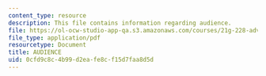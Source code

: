 ```yaml
---
content_type: resource
description: This file contains information regarding audience.
file: https://ol-ocw-studio-app-qa.s3.amazonaws.com/courses/21g-228-advanced-workshop-in-writing-for-social-sciences-and-architecture-els-spring-2007/0cfd9c8c4b99d2eafe8cf15d7faa8d5d_MIT21G.228S07_acad_languag.pdf
file_type: application/pdf
resourcetype: Document
title: AUDIENCE
uid: 0cfd9c8c-4b99-d2ea-fe8c-f15d7faa8d5d
---
```

